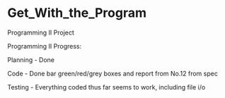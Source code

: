 # Get_With_the_Program
Programming II Project


Programming II Progress:

Planning - Done

Code - Done bar green/red/grey boxes and report from No.12 from spec

Testing - Everything coded thus far seems to work, including file i/o
